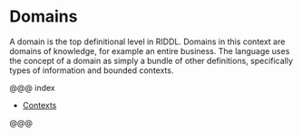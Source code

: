 # Domains

A domain is the top definitional level in RIDDL. Domains in this context are
domains of knowledge, for example an entire business. The language uses the
concept of a domain as simply a bundle of other definitions, specifically types
of information and bounded contexts. 

@@@ index

* [Contexts](contexts.md)

@@@
